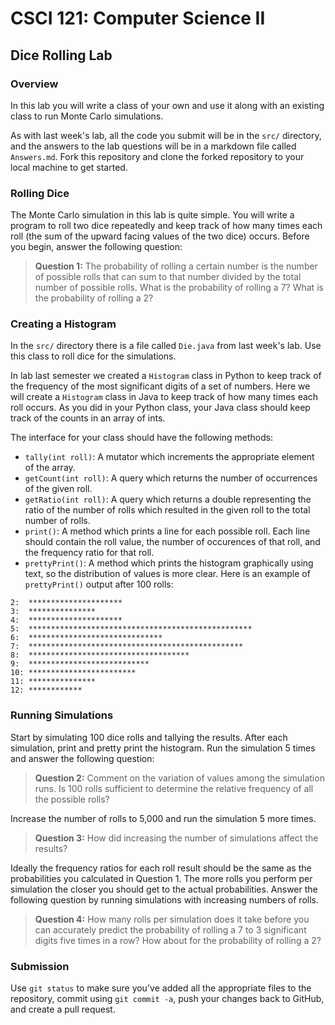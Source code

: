 # CSCI 121: Computer Science II
## Dice Rolling Lab

### Overview

In this lab you will write a class of your own and use it along with an existing class to run Monte Carlo simulations.

As with last week's lab, all the code you submit will be in the `src/` directory, and the answers to the lab questions will be in a markdown file called `Answers.md`. Fork this repository and clone the forked repository to your local machine to get started.

### Rolling Dice

The Monte Carlo simulation in this lab is quite simple. You will write a program to roll two dice repeatedly and keep track of how many times each roll (the sum of the upward facing values of the two dice) occurs. Before you begin, answer the following question:

>**Question 1:** The probability of rolling a certain number is the number of possible rolls that can sum to that number divided by the total number of possible rolls. What is the probability of rolling a 7? What is the probability of rolling a 2?

### Creating a Histogram

In the `src/` directory there is a file called `Die.java` from last week's lab. Use this class to roll dice for the simulations.

In lab last semester we created a `Histogram` class in Python to keep track of the frequency of the most significant digits of a set of numbers. Here we will create a `Histogram` class in Java to keep track of how many times each roll occurs. As you did in your Python class, your Java class should keep track of the counts in an array of ints.

The interface for your class should have the following methods:

* `tally(int roll)`: A mutator which increments the appropriate element of the array.
* `getCount(int roll)`: A query which returns the number of occurrences of the given roll.
* `getRatio(int roll)`: A query which returns a double representing the ratio of the number of rolls which resulted in the given roll to the total number of rolls.
* `print()`: A method which prints a line for each possible roll. Each line should contain the roll value, the number of occurences of that roll, and the frequency ratio for that roll.
* `prettyPrint()`: A method which prints the histogram graphically using text, so the distribution of values is more clear. Here is an example of `prettyPrint()` output after 100 rolls:

```
2:  *********************
3:  ***************
4:  *********************
5:  **************************************************
6:  ******************************
7:  ************************************************
8:  ************************************
9:  ***************************
10: ************************
11: ***************
12: ************
```

### Running Simulations

Start by simulating 100 dice rolls and tallying the results. After each simulation, print and pretty print the histogram. Run the simulation 5 times and answer the following question:

>**Question 2:** Comment on the variation of values among the simulation runs. Is 100 rolls sufficient to determine the relative frequency of all the possible rolls?

Increase the number of rolls to 5,000 and run the simulation 5 more times.

>**Question 3:** How did increasing the number of simulations affect the results?

Ideally the frequency ratios for each roll result should be the same as the probabilities you calculated in Question 1. The more rolls you perform per simulation the closer you should get to the actual probabilities. Answer the following question by running simulations with increasing numbers of rolls.

>**Question 4:** How many rolls per simulation does it take before you can accurately predict the probability of rolling a 7 to 3 significant digits five times in a row? How about for the probability of rolling a 2?

### Submission

Use `git status` to make sure you've added all the appropriate files to the repository, commit using `git commit -a`, push your changes back to GitHub, and create a pull request.